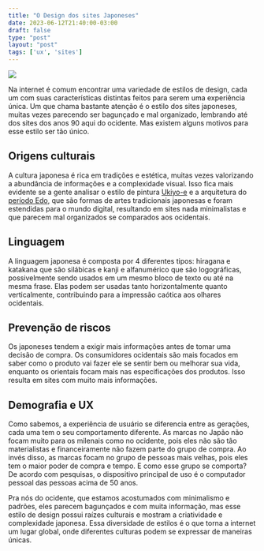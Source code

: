 ```yaml
---
title: "O Design dos sites Japoneses"
date: 2023-06-12T21:40:00-03:00
draft: false
type: "post"
layout: "post"
tags: ['ux', 'sites']
---
```


<img src="/uploads/site-japones.jpg"><br>

Na internet é comum encontrar uma variedade de estilos de design, cada um com suas características distintas feitos para serem uma experiência única. Um que chama bastante atenção é o estilo dos sites japoneses, muitas vezes parecendo ser bagunçado e mal organizado, lembrando até dos sites dos anos 90 aqui do ocidente. Mas existem alguns motivos para esse estilo ser tão único.


## Origens culturais

A cultura japonesa é rica em tradições e estética, muitas vezes valorizando a abundância de informações e a complexidade visual. Isso fica mais evidente se a gente analisar o estilo de pintura <a href="https://pt.wikipedia.org/wiki/Ukiyo-e" target="_blank">Ukiyo-e</a> e a arquitetura do <a href="https://pt.wikipedia.org/wiki/Per%C3%ADodo_Edo" target="_blank">período Edo</a>, que são formas de artes tradicionais japonesas e foram estendidas para o mundo digital, resultando em sites nada minimalistas e que parecem mal organizados se comparados aos ocidentais.

## Linguagem

A linguagem japonesa é composta por 4 diferentes tipos: hiragana e katakana que são silábicas e kanji e alfanumérico que são logográficas, possivelmente sendo usados em um mesmo bloco de texto ou até na mesma frase. Elas podem ser usadas tanto horizontalmente quanto verticalmente, contribuindo para a impressão caótica aos olhares ocidentais.

## Prevenção de riscos

Os japoneses tendem a exigir mais informações antes de tomar uma decisão de compra. Os consumidores ocidentais são mais focados em saber como o produto vai fazer ele se sentir bem ou melhorar sua vida, enquanto os orientais focam mais nas especificações dos produtos. Isso resulta em sites com muito mais informações.

## Demografia e UX

Como sabemos, a experiência de usuário se diferencia entre as gerações, cada uma tem o seu comportamento diferente. As marcas no Japão não focam muito para os milenais como no ocidente, pois eles não são tão materialistas e financeiramente não fazem parte do grupo de compra. Ao invés disso, as marcas focam no grupo de pessoas mais velhas, pois eles tem o maior poder de compra e tempo. E como esse grupo se comporta? De acordo com pesquisas, o dispositivo principal de uso é o computador pessoal das pessoas acima de 50 anos.

Pra nós do ocidente, que estamos acostumados com minimalismo e padrões, eles parecem bagunçados e com muita informação, mas esse estilo de design possui raízes culturais e mostram a criatividade e complexidade japonesa. Essa diversidade de estilos é o que torna a internet um lugar global, onde diferentes culturas podem se expressar de maneiras únicas.